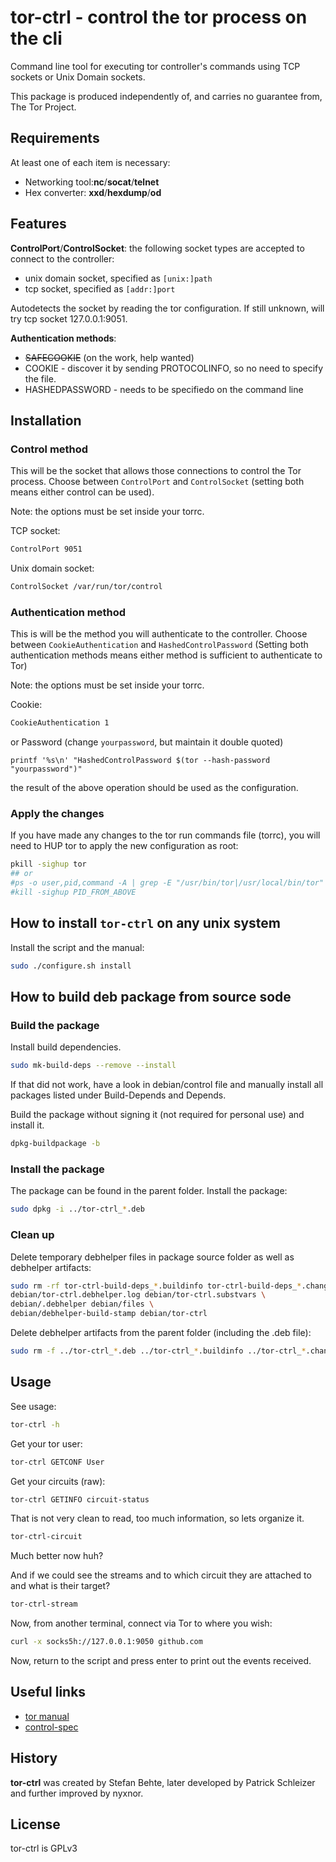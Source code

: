 # tor-ctrl - control the tor process on the cli

Command line tool for executing tor controller's commands using TCP sockets or Unix Domain sockets.

This package is produced independently of, and carries no guarantee from, The Tor Project.

## Requirements

At least one of each item is necessary:

* Networking tool:**nc**/**socat**/**telnet**
* Hex converter: **xxd**/**hexdump**/**od**

## Features

**ControlPort**/**ControlSocket**: the following socket types are accepted to connect to the controller:
* unix domain socket, specified as `[unix:]path`
* tcp socket, specified as `[addr:]port`

Autodetects the socket by reading the tor configuration.
If still unknown, will try tcp socket 127.0.0.1:9051.

**Authentication methods**:
* ~~SAFECOOKIE~~ (on the work, help wanted)
* COOKIE - discover it by sending PROTOCOLINFO, so no need to specify the file.
* HASHEDPASSWORD - needs to be specifiedo on the command line

## Installation

### Control method

This will be the socket that allows those connections to control the Tor process. Choose between `ControlPort` and `ControlSocket` (setting both means either control can be used).

Note: the options must be set inside your torrc.

TCP socket:
```sh
ControlPort 9051
```

Unix domain socket:
```sh
ControlSocket /var/run/tor/control
```

### Authentication method

This is will be the method you will authenticate to the controller. Choose between `CookieAuthentication` and `HashedControlPassword` (Setting both authentication methods means either method is sufficient to authenticate to Tor)

Note: the options must be set inside your torrc.

Cookie:
```sh
CookieAuthentication 1
```
or
Password (change `yourpassword`, but maintain it double quoted)
```
printf '%s\n' "HashedControlPassword $(tor --hash-password "yourpassword")"
```
the result of the above operation should be used as the configuration.

### Apply the changes

If you have made any changes to the tor run commands file (torrc), you will need to HUP tor to apply the new configuration as root:

```sh
pkill -sighup tor
## or
#ps -o user,pid,command -A | grep -E "/usr/bin/tor|/usr/local/bin/tor"
#kill -sighup PID_FROM_ABOVE
```

## How to install `tor-ctrl` on any unix system

Install the script and the manual:
```sh
sudo ./configure.sh install
```

## How to build deb package from source sode

### Build the package

Install build dependencies.
```sh
sudo mk-build-deps --remove --install
```
If that did not work, have a look in debian/control file and manually install all packages listed under Build-Depends and Depends.

Build the package without signing it (not required for personal use) and install it.
```sh
dpkg-buildpackage -b
```

### Install the package

The package can be found in the parent folder.
Install the package:
```sh
sudo dpkg -i ../tor-ctrl_*.deb
```

### Clean up

Delete temporary debhelper files in package source folder as well as debhelper artifacts:
```sh
sudo rm -rf tor-ctrl-build-deps_*.buildinfo tor-ctrl-build-deps_*.changes \
debian/tor-ctrl.debhelper.log debian/tor-ctrl.substvars \
debian/.debhelper debian/files \
debian/debhelper-build-stamp debian/tor-ctrl
```

Delete debhelper artifacts from the parent folder (including the .deb file):
```sh
sudo rm -f ../tor-ctrl_*.deb ../tor-ctrl_*.buildinfo ../tor-ctrl_*.changes
```

## Usage

See usage:
```sh
tor-ctrl -h
```

Get your tor user:
```sh
tor-ctrl GETCONF User
```

Get your circuits (raw):
```sh
tor-ctrl GETINFO circuit-status
```

That is not very clean to read, too much information, so lets organize it.
```sh
tor-ctrl-circuit
```
Much better now huh?

And if we could see the streams and to which circuit they are attached to and what is their target?
```sh
tor-ctrl-stream
```
Now, from another terminal, connect via Tor to where you wish:
```sh
curl -x socks5h://127.0.0.1:9050 github.com
```
Now, return to the script and press enter to print out the events received.

## Useful links

* [tor manual](https://2019.www.torproject.org/docs/tor-manual-dev.html.en)
* [control-spec](https://gitweb.torproject.org/torspec.git/tree/control-spec.txt#n1637)

## History

**tor-ctrl** was created by Stefan Behte, later developed by Patrick Schleizer and further improved by nyxnor.

## License

tor-ctrl is GPLv3
